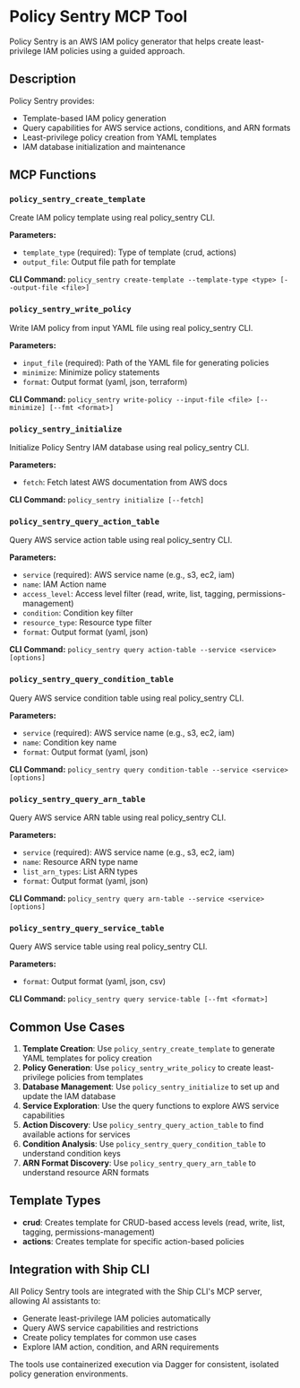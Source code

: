 # Policy Sentry MCP Tool

Policy Sentry is an AWS IAM policy generator that helps create least-privilege IAM policies using a guided approach.

## Description

Policy Sentry provides:
- Template-based IAM policy generation
- Query capabilities for AWS service actions, conditions, and ARN formats
- Least-privilege policy creation from YAML templates
- IAM database initialization and maintenance

## MCP Functions

### `policy_sentry_create_template`
Create IAM policy template using real policy_sentry CLI.

**Parameters:**
- `template_type` (required): Type of template (crud, actions)
- `output_file`: Output file path for template

**CLI Command:** `policy_sentry create-template --template-type <type> [--output-file <file>]`

### `policy_sentry_write_policy`
Write IAM policy from input YAML file using real policy_sentry CLI.

**Parameters:**
- `input_file` (required): Path of the YAML file for generating policies
- `minimize`: Minimize policy statements
- `format`: Output format (yaml, json, terraform)

**CLI Command:** `policy_sentry write-policy --input-file <file> [--minimize] [--fmt <format>]`

### `policy_sentry_initialize`
Initialize Policy Sentry IAM database using real policy_sentry CLI.

**Parameters:**
- `fetch`: Fetch latest AWS documentation from AWS docs

**CLI Command:** `policy_sentry initialize [--fetch]`

### `policy_sentry_query_action_table`
Query AWS service action table using real policy_sentry CLI.

**Parameters:**
- `service` (required): AWS service name (e.g., s3, ec2, iam)
- `name`: IAM Action name
- `access_level`: Access level filter (read, write, list, tagging, permissions-management)
- `condition`: Condition key filter
- `resource_type`: Resource type filter
- `format`: Output format (yaml, json)

**CLI Command:** `policy_sentry query action-table --service <service> [options]`

### `policy_sentry_query_condition_table`
Query AWS service condition table using real policy_sentry CLI.

**Parameters:**
- `service` (required): AWS service name (e.g., s3, ec2, iam)
- `name`: Condition key name
- `format`: Output format (yaml, json)

**CLI Command:** `policy_sentry query condition-table --service <service> [options]`

### `policy_sentry_query_arn_table`
Query AWS service ARN table using real policy_sentry CLI.

**Parameters:**
- `service` (required): AWS service name (e.g., s3, ec2, iam)
- `name`: Resource ARN type name
- `list_arn_types`: List ARN types
- `format`: Output format (yaml, json)

**CLI Command:** `policy_sentry query arn-table --service <service> [options]`

### `policy_sentry_query_service_table`
Query AWS service table using real policy_sentry CLI.

**Parameters:**
- `format`: Output format (yaml, json, csv)

**CLI Command:** `policy_sentry query service-table [--fmt <format>]`

## Common Use Cases

1. **Template Creation**: Use `policy_sentry_create_template` to generate YAML templates for policy creation
2. **Policy Generation**: Use `policy_sentry_write_policy` to create least-privilege policies from templates
3. **Database Management**: Use `policy_sentry_initialize` to set up and update the IAM database
4. **Service Exploration**: Use the query functions to explore AWS service capabilities
5. **Action Discovery**: Use `policy_sentry_query_action_table` to find available actions for services
6. **Condition Analysis**: Use `policy_sentry_query_condition_table` to understand condition keys
7. **ARN Format Discovery**: Use `policy_sentry_query_arn_table` to understand resource ARN formats

## Template Types

- **crud**: Creates template for CRUD-based access levels (read, write, list, tagging, permissions-management)
- **actions**: Creates template for specific action-based policies

## Integration with Ship CLI

All Policy Sentry tools are integrated with the Ship CLI's MCP server, allowing AI assistants to:
- Generate least-privilege IAM policies automatically
- Query AWS service capabilities and restrictions
- Create policy templates for common use cases
- Explore IAM action, condition, and ARN requirements

The tools use containerized execution via Dagger for consistent, isolated policy generation environments.